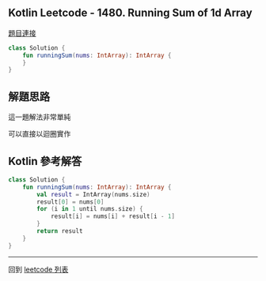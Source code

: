 ## Kotlin Leetcode - 1480. Running Sum of 1d Array

[題目連接](https://leetcode.com/problems/running-sum-of-1d-array/)

```kotlin
class Solution {
    fun runningSum(nums: IntArray): IntArray {
    }
}
```

## 解題思路

這一題解法非常單純

可以直接以迴圈實作

## Kotlin 參考解答

```kotlin
class Solution {
    fun runningSum(nums: IntArray): IntArray {
        val result = IntArray(nums.size)
        result[0] = nums[0]
        for (i in 1 until nums.size) {
            result[i] = nums[i] + result[i - 1]
        }
        return result
    }
}
```

------

回到 [leetcode 列表](index.md)

